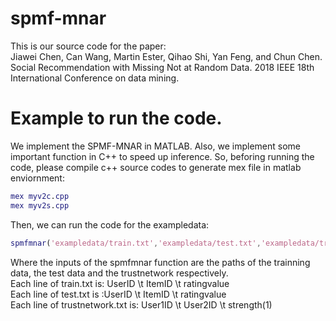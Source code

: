 # spmf-mnar
This is our source code for the paper: <br>
Jiawei Chen, Can Wang, Martin Ester, Qihao Shi, Yan Feng, and Chun Chen. Social Recommendation with Missing Not at Random Data. 2018 IEEE 18th International Conference on data mining.

# Example to run the code.
We implement the SPMF-MNAR in MATLAB. Also, we implement some important function in C++ to speed up inference. So, beforing running the code, please compile c++ source codes to generate mex file in matlab enviornment:
```matlab
mex myv2c.cpp
mex myv2s.cpp
```

Then, we can run the code for the exampledata:
```matlab
spmfmnar('exampledata/train.txt','exampledata/test.txt','exampledata/trustnetwork.txt')
```
Where the inputs of the spmfmnar function are the paths of the trainning data, the test data and the trustnetwork respectively.<br>
Each line of train.txt is: UserID \t ItemID \t ratingvalue <br>
Each line of test.txt is :UserID \t ItemID \t ratingvalue <br>
Each line of trustnetwork.txt is: User1ID \t User2ID \t strength(1) <br>



